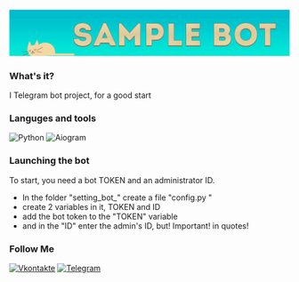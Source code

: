[![Header](https://github.com/AsQqqq/sample-telegram-bot/blob/main/assets_readme/cat.gif?raw=true)](https://vk.com/da_ya_dalbaeb)

### What's it?
I Telegram bot project, for a good start

### Languges and tools
![Python](https://img.shields.io/badge/-Python-4B0082?style=for-the-badge&logo=python&logoColor=FFD700)
![Aiogram](https://img.shields.io/badge/-aiogram-4B0082?style=for-the-badge&logo=aiogram&logoColor=7CFC00)

### Launching the bot
To start, you need a bot TOKEN and an administrator ID.
 - In the folder "setting_bot_" create a file "config.py "
 - create 2 variables in it, TOKEN and ID
 - add the bot token to the "TOKEN" variable
 - and in the "ID" enter the admin's ID, but! Important! in quotes!

### Follow Me
[![Vkontakte](https://img.shields.io/badge/-Vkontakte-4B0082?style=for-the-badge&logo=vk&logoColor=blue)](https://vk.com/asq_group)
[![Telegram](https://img.shields.io/badge/-Telegram-4B0082?style=for-the-badge&logo=telegram)](https://t.me/mili_push)
